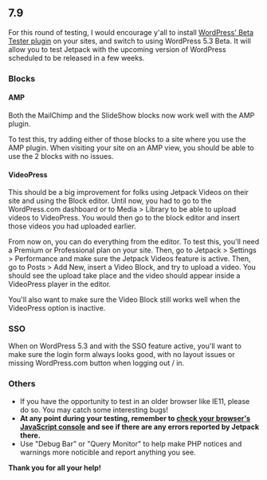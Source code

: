 ## 7.9

For this round of testing, I would encourage y'all to install [WordPress' Beta Tester plugin](https://wordpress.org/plugins/wordpress-beta-tester/) on your sites, and switch to using WordPress 5.3 Beta. It will allow you to test Jetpack with the upcoming version of WordPress scheduled to be released in a few weeks.

### Blocks

#### AMP

Both the MailChimp and the SlideShow blocks now work well with the AMP plugin.

To test this, try adding either of those blocks to a site where you use the AMP plugin. When visiting your site on an AMP view, you should be able to use the 2 blocks with no issues.

#### VideoPress

This should be a big improvement for folks using Jetpack Videos on their site and using the Block editor. Until now, you had to go to the WordPress.com dashboard or to Media > Library to be able to upload videos to VideoPress. You would then go to the block editor and insert those videos you had uploaded earlier.

From now on, you can do everything from the editor. To test this, you'll need a Premium or Professional plan on your site. Then, go to Jetpack > Settings > Performance and make sure the Jetpack Videos feature is active.
Then, go to Posts > Add New, insert a Video Block, and try to upload a video. You should see the upload take place and the video should appear inside a VideoPress player in the editor.

You'll also want to make sure the Video Block still works well when the VideoPress option is inactive.

### SSO

When on WordPress 5.3 and with the SSO feature active, you'll want to make sure the login form always looks good, with no layout issues or missing WordPress.com button when logging out / in.

### Others

- If you have the opportunity to test in an older browser like IE11, please do so. You may catch some interesting bugs!
- **At any point during your testing, remember to [check your browser's JavaScript console](https://codex.wordpress.org/Using_Your_Browser_to_Diagnose_JavaScript_Errors#Step_3:_Diagnosis) and see if there are any errors reported by Jetpack there.**
- Use "Debug Bar" or "Query Monitor" to help make PHP notices and warnings more noticible and report anything you see.

**Thank you for all your help!**
